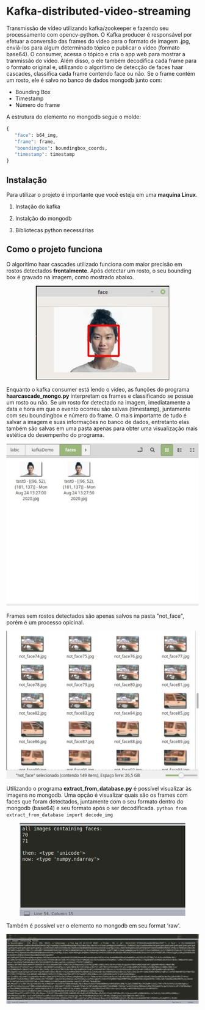 # Kafka-distributed-video-streaming

Transmissão de vídeo utilizando kafka/zookeeper e fazendo seu processamento com opencv-python.
O Kafka producer é responsável por efetuar a conversão das frames do video para o formato de imagem .jpg,  enviá-los para algum determinado tópico e publicar o vídeo (formato base64). O consumer, acessa o tópico e cria o app web para mostrar a tranmissão do vídeo. Além disso, o ele também decodifica cada frame para o formato original e, utilizando o algoritimo de detecção de faces haar cascades, classifica cada frame contendo face ou não. Se o frame contém um rosto, ele é salvo no banco de dados mongodb junto com:

- Bounding Box
- Timestamp
- Número do frame

A estrutura do elemento no mongodb segue o molde:

 ```python
 {
	"face": b64_img,
	"frame": frame,
	"boundingbox": boundingbox_coords,
	"timestamp": timestamp
} 
``` 

## Instalação

Para utilizar o projeto é importante que você esteja em uma **maquina Linux**.

1. Instação do kafka

2. Instalção do mongodb
3. Bibliotecas python necessárias

## Como o projeto funciona

O algoritimo haar cascades utilizado funciona com maior precisão em rostos detectados **frontalmente**. Após detectar um rosto, o seu bounding box é gravado na imagem, como mostrado abaixo.

<p align="center">
  <img src="./screenshot/fronta_face_haar_ex.jpeg">
</p>

Enquanto o kafka consumer está lendo o vídeo, as funções do programa **haarcascade_mongo.py** interpretam os frames e classificando se possue um rosto ou não. Se um rosto for detectado na imagem, imediatamente a data e hora em que o evento ocorreu são salvas (timestamp), juntamente com seu boundingbox e número do frame. O mais importante de tudo é salvar a imagem e suas informações no banco de dados, entretanto elas também são salvas em uma pasta apenas para obter uma visualização mais estética do desempenho do programa. 

<p align="center">
  <img src="./screenshot/faces_folder_ex.jpeg">
</p>

Frames sem rostos detectados são apenas salvos na pasta "not_face", porém é um processo opicinal.

<p align="center">
  <img src="./screenshot/not_face_folder.jpeg">
</p>

Utilizando o programa **extract_from_database.py** é possível visualizar às imagens no mongodb. Uma opção é visualizar quais são os frames com faces que foram detectados, juntamente com o seu formato dentro do mongodb (base64) e seu formato após o ser decodificada. ```python from extract_from_database import decode_img```

<p align="center">
  <img src="./screenshot/types_extract.jpeg">
</p>

Também é possível ver o elemento no mongodb em seu format 'raw'.

<p align="center">
  <img src="./screenshot/elementoNomongo.jpeg">
</p>


